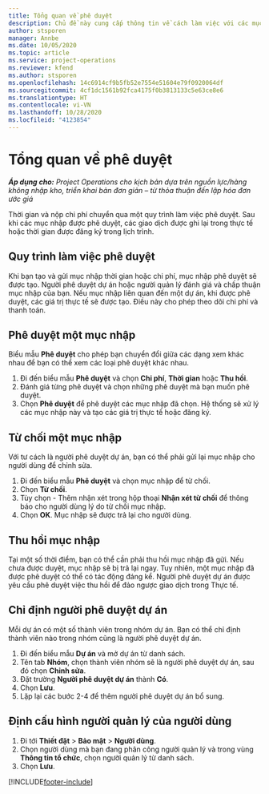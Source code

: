 ```yaml
---
title: Tổng quan về phê duyệt
description: Chủ đề này cung cấp thông tin về cách làm việc với các mục phê duyệt trong Project Operations.
author: stsporen
manager: Annbe
ms.date: 10/05/2020
ms.topic: article
ms.service: project-operations
ms.reviewer: kfend
ms.author: stsporen
ms.openlocfilehash: 14c6914cf9b5fb52e7554e51604e79f0920064df
ms.sourcegitcommit: 4cf1dc1561b92fca4175f0b3813133c5e63ce8e6
ms.translationtype: HT
ms.contentlocale: vi-VN
ms.lasthandoff: 10/28/2020
ms.locfileid: "4123854"
---
```

# <a name="approvals-overview"></a>Tổng quan về phê duyệt

_**Áp dụng cho:** Project Operations cho kịch bản dựa trên nguồn lực/hàng không nhập kho, triển khai bản đơn giản – từ thỏa thuận đến lập hóa đơn ước giá_

Thời gian và nộp chi phí chuyển qua một quy trình làm việc phê duyệt. Sau khi các mục nhập được phê duyệt, các giao dịch được ghi lại trong thực tế hoặc thời gian được đăng ký trong lịch trình.

## <a name="approvals-workflow"></a>Quy trình làm việc phê duyệt
Khi bạn tạo và gửi mục nhập thời gian hoặc chi phí, mục nhập phê duyệt sẽ được tạo. Người phê duyệt dự án hoặc người quản lý đánh giá và chấp thuận mục nhập của bạn. Nếu mục nhập liên quan đến một dự án, khi được phê duyệt, các giá trị thực tế sẽ được tạo. Điều này cho phép theo dõi chi phí và thanh toán. 

## <a name="approve-an-entry"></a>Phê duyệt một mục nhập
Biểu mẫu **Phê duyệt** cho phép bạn chuyển đổi giữa các dạng xem khác nhau để bạn có thể xem các loại phê duyệt khác nhau.
  
1. Đi đến biểu mẫu **Phê duyệt** và chọn **Chi phí**, **Thời gian** hoặc **Thu hồi**.
2. Đánh giá từng phê duyệt và chọn những phê duyệt mà bạn muốn phê duyệt.
3. Chọn **Phê duyệt** để phê duyệt các mục nhập đã chọn.
Hệ thống sẽ xử lý các mục nhập này và tạo các giá trị thực tế hoặc đăng ký.

## <a name="reject-an-entry"></a>Từ chối một mục nhập
Với tư cách là người phê duyệt dự án, bạn có thể phải gửi lại mục nhập cho người dùng để chỉnh sửa.
  
1. Đi đến biểu mẫu **Phê duyệt** và chọn mục nhập để từ chối. 
2. Chọn **Từ chối**.
3. Tùy chọn - Thêm nhận xét trong hộp thoại **Nhận xét từ chối** để thông báo cho người dùng lý do từ chối mục nhập.
4. Chọn **OK**. Mục nhập sẽ được trả lại cho người dùng.
  
## <a name="recall-entries"></a>Thu hồi mục nhập
Tại một số thời điểm, bạn có thể cần phải thu hồi mục nhập đã gửi. Nếu chưa được duyệt, mục nhập sẽ bị trả lại ngay. Tuy nhiên, một mục nhập đã được phê duyệt có thể có tác động đáng kể. Người phê duyệt dự án được yêu cầu phê duyệt việc thu hồi để đảo ngược giao dịch trong Thực tế.

## <a name="specify-project-approvers"></a>Chỉ định người phê duyệt dự án
Mỗi dự án có một số thành viên trong nhóm dự án. Bạn có thể chỉ định thành viên nào trong nhóm cũng là người phê duyệt dự án.

1. Đi đến biểu mẫu **Dự án** và mở dự án từ danh sách.
2. Tên tab **Nhóm**, chọn thành viên nhóm sẽ là người phê duyệt dự án, sau đó chọn **Chỉnh sửa**.
3. Đặt trường **Người phê duyệt dự án** thành **Có**.
4. Chọn **Lưu**.
5. Lặp lại các bước 2-4 để thêm người phê duyệt dự án bổ sung.

## <a name="configure-the-users-manager"></a>Định cấu hình người quản lý của người dùng

1. Đi tới **Thiết đặt** > **Bảo mật** > **Người dùng**.
2. Chọn người dùng mà bạn đang phân công người quản lý và trong vùng **Thông tin tổ chức**, chọn người quản lý từ danh sách. 
3. Chọn **Lưu**.




[!INCLUDE[footer-include](../includes/footer-banner.md)]